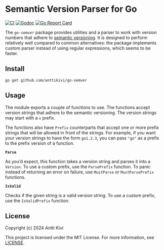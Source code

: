 # Semantic Version Parser for Go

[![CI](https://github.com/anttikivi/go-semver/actions/workflows/ci.yml/badge.svg)](https://github.com/anttikivi/go-semver/actions/workflows/ci.yml)
[![Godoc](https://godoc.org/github.com/anttikivi/go-semver?status.svg)](https://godoc.org/github.com/anttikivi/go-semver)
[![Go Report Card](https://goreportcard.com/badge/github.com/anttikivi/go-semver)](https://goreportcard.com/report/github.com/anttikivi/go-semver)

The `go-semver` package provides utilities and a parser to work with version
numbers that adhere to [semantic versioning](https://semver.org). It is designed
to perform relatively well compared to common alternatives: the package
implements custom parser instead of using regular expressions, which seems to be
faster.

## Install

    go get github.com/anttikivi/go-semver

## Usage

The module exports a couple of functions to use. The functions accept version
strings that adhere to the semantic versioning. The version strings may start
with a `v` prefix.

The functions also have `Prefix` counterparts that accept one or more prefix
strings that will be allowed in front of the strings. For example, if you want
your version strings to have the form `go1.2.3`, you can pass `"go"` as a prefix
to the prefix version of a function.

**`Parse`**

As you’d expect, this function takes a version string and parses it into a
`Version`. To use a custom prefix, use the `ParsePrefix` function. To panic
instead of returning an error on failure, use `MustParse` or `MustParsePrefix`
functions.

**`IsValid`**

Checks if the given string is a valid version string. To use a custom prefix,
use the `IsValidPrefix` function.

## License

Copyright (c) 2024 Antti Kivi

This project is licensed under the MIT License. For more information, see
[LICENSE](LICENSE).
